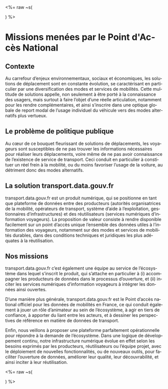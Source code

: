 <%= raw ~s(<div lang=fr>) %>

# Missions menées par le Point d'Accès National

## Contexte

Au carrefour d’enjeux environnementaux, sociaux et économiques, les solutions de déplacement sont en constante évolution, se caractérisant en particulier par une diversification des modes et services de mobilités. Cette multitude de solutions appelle, non seulement à être porté à la connaissance des usagers, mais surtout à faire l’objet d’une réelle articulation, notamment pour les rendre complémentaires, et ainsi s’inscrire dans une optique globale de report modal de l’usage individuel du véhicule vers des modes alternatifs plus vertueux.

## Le problème de politique publique

Au cœur de ce bouquet fleurissant de solutions de déplacements, les voyageurs sont susceptibles de ne pas trouver les informations nécessaires pour réaliser leurs déplacements, voire même de ne pas avoir connaissance de l’existence de service de transport. Ceci conduit en particulier à constituer un réel frein à la mobilité, ou du moins favoriser l’usage de la voiture, au détriment donc des modes alternatifs.

## La solution transport.data.gouv.fr

transport.data.gouv.fr est un produit numérique, qui se positionne en tant que plateforme de données entre des producteurs (autorités organisatrices de la mobilité, opérateurs de transport, système d’aide à l’exploitation, gestionnaires d’infrastructures) et des réutilisateurs (services numériques d’information voyageurs). La proposition de valeur consiste à rendre disponible facilement sur un point d’accès unique l’ensemble des données utiles à l’information des voyageurs, notamment sur des modes et services de mobilités durables, dans des conditions techniques et juridiques les plus adéquates à la réutilisation.

## Nos missions

transport.data.gouv.fr c’est également une équipe au service de l’écosystème dans lequel s’inscrit le produit, qui s’attache en particulier à (i) accompagner les producteurs de données dans le processus d’ouverture, et (ii) inciter les services numériques d’information voyageurs à intégrer les données ainsi ouvertes.

D’une manière plus générale, transport.data.gouv.fr est le Point d’accès national officiel pour les données de mobilités en France, ce qui conduit également à jouer un rôle d’animateur au sein de l’écosystème, à agir en tiers de confiance, à apporter du liant entre les acteurs, et à dessiner les perspectives de référence en matière de données de transport.

Enfin, nous veillons à proposer une plateforme parfaitement opérationnelle pour répondre à la demande de l’écosystème. Dans une logique de développement continu, notre infrastructure numérique évolue en effet selon les besoins exprimés par les producteurs, réutilisateurs ou l’équipe projet, avec le déploiement de nouvelles fonctionnalités, ou de nouveaux outils, pour faciliter l’ouverture de données, améliorer leur qualité, leur découvrabilité, et ainsi inciter à leur réutilisation.

<%= raw ~s(</div>) %>
